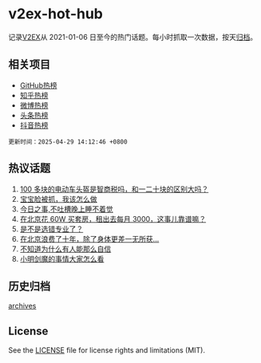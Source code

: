 # v2ex-hot-hub

 记录[V2EX](https://www.v2ex.com/)从 2021-01-06 日至今的热门话题。每小时抓取一次数据，按天[归档](archives)。
 
 ## 相关项目

- [GitHub热榜](https://github.com/it985/github-hot-hub)
- [知乎热榜](https://github.com/it985/zhihu-hot-hub)
- [微博热榜](https://github.com/it985/weibo-hot-hub)
- [头条热榜](https://github.com/it985/toutiao-hot-hub)
- [抖音热榜](https://github.com/it985/douyin-hot-hub)


 `更新时间：2025-04-29 14:12:46 +0800`

## 热议话题

1. [100 多块的电动车头盔是智商税吗，和一二十块的区别大吗？](https://www.v2ex.com/t/1128764)
1. [宝宝脸被抓，我该怎么做](https://www.v2ex.com/t/1128798)
1. [今日之事,不吐槽晚上睡不着觉](https://www.v2ex.com/t/1128760)
1. [在北京花 60W 买套房，租出去每月 3000，这事儿靠谱嘛？](https://www.v2ex.com/t/1128774)
1. [是不是选错专业了？](https://www.v2ex.com/t/1128794)
1. [在北京浪费了十年，除了身体更差一无所获…](https://www.v2ex.com/t/1128738)
1. [不知道为什么有人能那么自信](https://www.v2ex.com/t/1128651)
1. [小明剑魔的事情大家怎么看](https://www.v2ex.com/t/1128773)

## 历史归档

[archives](archives)

## License

See the [LICENSE](LICENSE) file for license rights and limitations (MIT).
